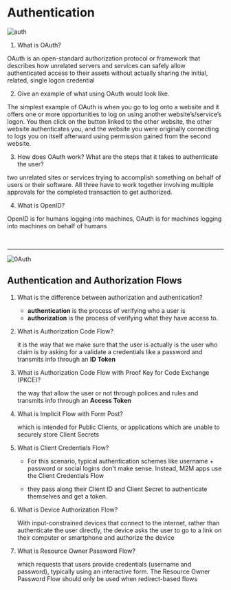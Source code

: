 # Authentication

![auth](https://daafoor.com/assets/dropzone/uploads/tinymce_images/tutorials/9/150/mceu_58076280611614407363302.png)

1. What is OAuth?

OAuth is an open-standard authorization protocol or framework that describes how unrelated servers and services can safely allow authenticated access to their assets without actually sharing the initial, related, single logon credential

2. Give an example of what using OAuth would look like.

The simplest example of OAuth is when you go to log onto a website and it offers one or more opportunities to log on using another website’s/service’s logon. You then click on the button linked to the other website, the other website authenticates you, and the website you were originally connecting to logs you on itself afterward using permission gained from the second website.

3. How does OAuth work? What are the steps that it takes to authenticate the user?

two unrelated sites or services trying to accomplish something on behalf of users or their software. All three have to work together involving multiple approvals for the completed transaction to get authorized.

4. What is OpenID?

OpenID is for humans logging into machines, OAuth is for machines logging into machines on behalf of humans

<br>
<hr>

![0Auth](https://d33wubrfki0l68.cloudfront.net/99bea281c4d8758b97fe07ded0136019b0ed75f6/3da15/assets-jekyll/blog/oauth/oauth-actors-cd8b4861e839037400d8521e97c5d8cf0cb029add65d1036488991c7e85dcb72.png)

## Authentication and Authorization Flows

1. What is the difference between authorization and authentication?
   - **authentication** is the process of verifying who a user is
   - **authorization** is the process of verifying what they have access to.
2. What is Authorization Code Flow?

   it is the way that we make sure that the user is actually is the user who claim is by asking for a validate a credentials like a password and transmits info through an **ID Token**

3. What is Authorization Code Flow with Proof Key for Code Exchange (PKCE)?

   the way that allow the user or not through polices and rules and transmits info through an **Access Token**

4. What is Implicit Flow with Form Post?

   which is intended for Public Clients, or applications which are unable to securely store Client Secrets

5. What is Client Credentials Flow?

   - For this scenario, typical authentication schemes like username + password or social logins don't make sense. Instead, M2M apps use the Client Credentials Flow

   - they pass along their Client ID and Client Secret to authenticate themselves and get a token.

6. What is Device Authorization Flow?

   With input-constrained devices that connect to the internet, rather than authenticate the user directly, the device asks the user to go to a link on their computer or smartphone and authorize the device

7. What is Resource Owner Password Flow?

   which requests that users provide credentials (username and password), typically using an interactive form. The Resource Owner Password Flow should only be used when redirect-based flows
